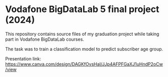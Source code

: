 # Vodafone BigDataLab 5 final project (2024)

This repository contains source files of my graduation project while taking part in Vodafone BigDataLab courses.

The task was to train a classification model to predict subscriber age group.

Presentation link: https://www.canva.com/design/DAGKfOvsHaI/JJp4AFPFGaXJ1uHndP2oCw/view
